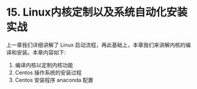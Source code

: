# 15. Linux内核定制以及系统自动化安装实战
上一章我们详细讲解了 Linux 启动流程，再此基础上，本章我们来讲解内核的编译和安装。本章内容如下:
1. 编译内核以定制内核功能
2. Centos 操作系统的安装过程
3. Centos 安装程序 anaconda 配置

